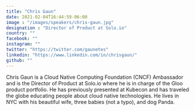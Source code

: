 ```yaml
---
title: "Chris Gaun"
date: 2021-02-04T16:44:59-06:00
image : "/images/speakers/chris-gaun.jpg"
designation : "Director of Product at Solo.io"
country: ""
facebook: ""
instagram: ""
twitter: "https://twitter.com/gaunetes"
linkedin: "https://www.linkedin.com/in/chrisgaun/"
github: ""
---
```


Chris Gaun is a Cloud Native Computing Foundation (CNCF) Ambassador and is the Director of Product at Solo.io where he is in charge of the Gloo product portfolio. He has previously presented at Kubecon and has traveled the globe educating people about cloud native technologies. He lives in NYC with his beautiful wife, three babies (not a typo), and dog Panda.
